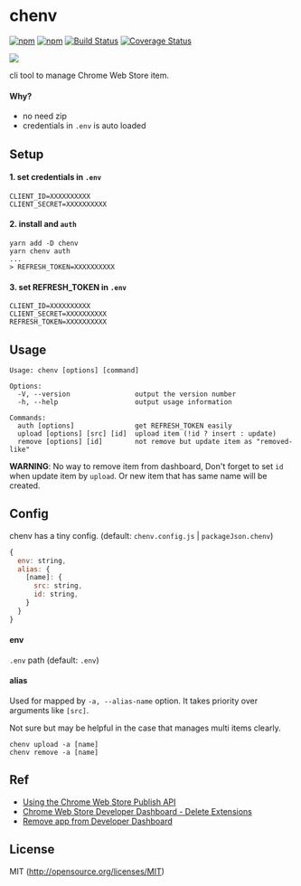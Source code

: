 # chenv

[![npm](https://img.shields.io/npm/v/chenv.svg?style=flat-square)](https://www.npmjs.com/package/chenv)
[![npm](https://img.shields.io/npm/dm/chenv.svg?style=flat-square)](https://www.npmjs.com/package/chenv)
[![Build Status](https://img.shields.io/travis/kthjm/chenv.svg?style=flat-square)](https://travis-ci.org/kthjm/chenv)
[![Coverage Status](https://img.shields.io/codecov/c/github/kthjm/chenv.svg?style=flat-square)](https://codecov.io/github/kthjm/chenv)

[![](https://i.gyazo.com/39ffa21462c1212d0e53077b6b4a51b7.jpg)](https://www.google.com/search?q=jackie+chan+drunken+master+2&tbm=isch)

cli tool to manage Chrome Web Store item.

#### Why?
- no need zip
- credentials in `.env` is auto loaded

## Setup

#### 1. set credentials in `.env`
```
CLIENT_ID=XXXXXXXXXX
CLIENT_SECRET=XXXXXXXXXX
```
#### 2. install and `auth`
```shell
yarn add -D chenv
yarn chenv auth
...
> REFRESH_TOKEN=XXXXXXXXXX
```
#### 3. set REFRESH_TOKEN in `.env`
```
CLIENT_ID=XXXXXXXXXX
CLIENT_SECRET=XXXXXXXXXX
REFRESH_TOKEN=XXXXXXXXXX
```

## Usage

```shell
Usage: chenv [options] [command]

Options:
  -V, --version                output the version number
  -h, --help                   output usage information

Commands:
  auth [options]               get REFRESH_TOKEN easily
  upload [options] [src] [id]  upload item (!id ? insert : update)
  remove [options] [id]        not remove but update item as "removed-like"
```
**WARNING**: No way to remove item from dashboard, Don't forget to set `id` when update item by `upload`. Or new item that has same name will be created.

## Config
chenv has a tiny config. (default: `chenv.config.js` | `packageJson.chenv`)
```js
{
  env: string,
  alias: {
    [name]: {
      src: string,
      id: string,
    }
  }
}
```
#### env
`.env` path (default: `.env`)

#### alias
Used for mapped by `-a, --alias-name` option. It takes priority over arguments like `[src]`.

Not sure but may be helpful in the case that manages multi items clearly.

```shell
chenv upload -a [name]
chenv remove -a [name]
```

## Ref
- [Using the Chrome Web Store Publish API](https://developer.chrome.com/webstore/using_webstore_api)
- [Chrome Web Store Developer Dashboard - Delete Extensions](https://groups.google.com/a/chromium.org/forum/#!topic/chromium-apps/4lu5AkM6bZw)
- [Remove app from Developer Dashboard](https://groups.google.com/a/chromium.org/forum/m/#!topic/chromium-apps/Orx2vQD-PSk)

## License
MIT (http://opensource.org/licenses/MIT)

